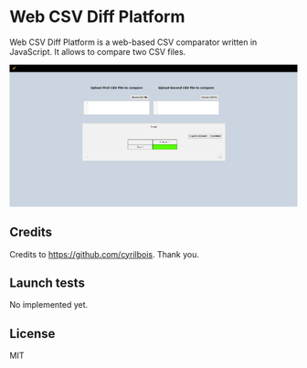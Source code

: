 # Web CSV Diff Platform

Web CSV Diff Platform is a web-based CSV comparator written in JavaScript.
It allows to compare two CSV files.

![alt text](./image/csv_file.png "Preview")

## Credits

Credits to https://github.com/cyrilbois. Thank you.

## Launch tests

No implemented yet.

## License

MIT
